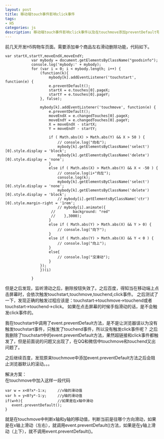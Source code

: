 ```yaml
---
layout: post
title: 移动端touch事件影响click事件
tags:
- H5
categories: js
description: 移动端touch事件影响click事件以及在touchmove添加preventDefault导致页面无法滚动的解决方法
---
```




<!-- more -->
前几天开发H5购物车页面。需要添加单个商品左右滑动删除功能，代码如下。
```
var startX,startY,moveEndX,moveEndY;
			var mybody = document.getElementsByClassName("goodsinfo");
			console.log('mybody:' + mybody);
			for (var i = 0; i < mybody.length; i++) {
				(function(k){
					mybody[k].addEventListener('touchstart', function(e) {
				    e.preventDefault();
				    startX = e.touches[0].pageX;
				    startY = e.touches[0].pageY;
				}, false);

				mybody[k].addEventListener('touchmove', function(e) {
				    e.preventDefault();
				    moveEndX = e.changedTouches[0].pageX;
				    moveEndY = e.changedTouches[0].pageY;
				    X = moveEndX - startX;
				    Y = moveEndY - startY;

				    if ( Math.abs(X) > Math.abs(Y) && X > 50 ) {
				        // console.log("向右");
				        mybody[k].getElementsByClassName('select')[0].style.display = 'block';
				        mybody[k].getElementsByClassName('delete')[0].style.display = 'none';
				    }
				    else if ( Math.abs(X) > Math.abs(Y) && X < -50 ) {
				        // console.log(i+"向左");
				        console.log(k);
				        mybody[k].getElementsByClassName('select')[0].style.display = 'none';
				        mybody[k].getElementsByClassName('delete')[0].style.display = 'block';
				        // mybody[i].getElementsByClassName('ctr')[0].style.margin-right = '1rem';
				        // mybody[i].animate({
			         //        background: "red"
			         //    },3000);
				    }
				    else if ( Math.abs(Y) > Math.abs(X) && Y > 0) {
				        // console.log("向下");
				    }
				    else if ( Math.abs(Y) > Math.abs(X) && Y < 0 ) {
				        // console.log("向上");
				    }
				    else{
				        // console.log("没滑动");
				    }
				});
				})(i)
				
			}
```
但是之后发现，监听滑动之后，删除按钮失效了。之后百度，得知当在移动端上点击屏幕时，会依次触发touchstart,touchmove,touchend,click事件。
之后测试了一下，发现正确的触发过程应该是：touchstart→touchmove→touchend或者touchstart→touchend→click。
如果在点击屏幕的时候手指滑动的话，是不会触发click事件的。<br/>

我在touchstart中调用了event.preventDefault方法，是不是让浏览器误以为没有触发touchstart事件，只触发了touchend事件，所以没有触发click事件呢？
之后我删除了touchstart中的event.preventDefault方法，果然超链接和click事件都触发了，但是前面说的问题又出现了，在QQ和微信中touchmove和touchend又出问题了。<br/>

之后继续百度，发现原来touchmove中添加event.preventDefault方法之后会阻止浏览器默认的滚动。。。<br/>

解决方案：<br/>
在touchmove中加入这样一段代码
```
var w = x<0?x*-1:x;     //x轴的滑动值
var h = y<0?y*-1:y;     //y轴的滑动值
if(w>h){                //如果是在x轴中滑动
   event.preventDefault();
}
```

就是在touchmove中判断x轴和y轴的移动值，判断当前是往哪个方向滑动，如果是在x轴上滑动（左右），就调用event.preventDefault()方法，如果是在y轴上滑动（上下），就不调用event.preventDefault()。



